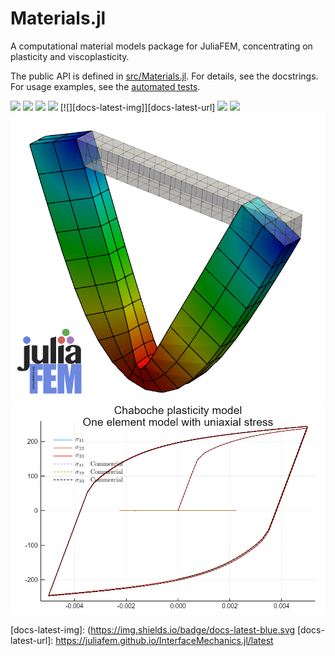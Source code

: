 # Materials.jl

A computational material models package for JuliaFEM, concentrating on plasticity and viscoplasticity.

The public API is defined in [src/Materials.jl](src/Materials.jl). For details, see the docstrings. For usage examples, see the [automated tests](test/).

[![][gitter-img]][gitter-url]
[![][travis-img]][travis-url]
[![][coveralls-img]][coveralls-url]
[![][docs-stable-img]][docs-stable-url]
[![][docs-latest-img]][docs-latest-url]
[![][issues-img]][issues-url]
[![][appveyor-img]][appveyor-url]
![](docs/src/figs/plastic_joing.png)
![](examples/one_elem_disp_chaboche/comparison_with_commercial.png)

[gitter-img]: https://badges.gitter.im/Join%20Chat.svg
[gitter-url]: https://gitter.im/JuliaFEM/JuliaFEM.jl

[travis-img]: https://travis-ci.org/JuliaFEM/Materials.jl.svg?branch=master
[travis-url]: https://travis-ci.org/JuliaFEM/Materials.jl

[docs-stable-img]: https://img.shields.io/badge/docs-stable-blue.svg
[docs-stable-url]: https://juliafem.github.io/Materials.jl/stable
[docs-latest-img]: (https://img.shields.io/badge/docs-latest-blue.svg
[docs-latest-url]: https://juliafem.github.io/InterfaceMechanics.jl/latest

[coveralls-img]: https://coveralls.io/repos/github/JuliaFEM/Materials.jl/badge.svg?branch=master
[coveralls-url]: https://coveralls.io/github/JuliaFEM/Materials.jl?branch=master

[issues-img]: https://img.shields.io/github/issues/JuliaFEM/Materials.jl.svg
[issues-url]:  https://github.com/JuliaFEM/Materials.jl/issues

[appveyor-img]: https://ci.appveyor.com/api/projects/status/akjpmgbfjv97t4ts?svg=true
[appveyor-url]: https://ci.appveyor.com/project/JuliaFEM/materials-jl
